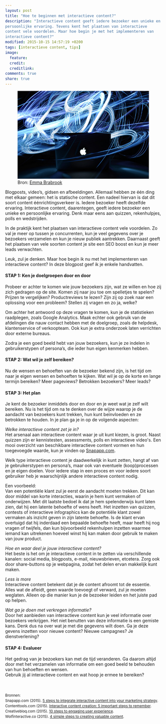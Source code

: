 ```yaml
---
layout: post
title: "Hoe te beginnen met interactieve content?"
description: "Interactieve content geeft iedere bezoeker een unieke en
persoonlijke ervaring. Tevens kent het plaatsen van interactieve
content vele voordelen. Maar hoe begin je met het implementeren van
interactieve content?"
modified: 2015-10-15 14:57:19 +0200
tags: [interactieve content, tips]
image:
  feature: 
  credit: 
  creditlink: 
comments: true
share: true
---
```

<figure>
<img src="/images/interactive.jpg" alt="Interactieve content">
<figcaption>Bron: <a href="http://bit.ly/1G75tgX">Emma Brabrook
</a></figcaption>
</figure>

Blogposts, video’s, gidsen en afbeeldingen. Allemaal hebben ze één ding met elkaar gemeen: het is statische content. Een nadeel hiervan is dat dit soort content éénrichtingsverkeer is. Iedere bezoeker heeft dezelfde ervaring. 
Interactieve content, daarentegen, geeft iedere bezoeker een unieke en persoonlijke ervaring. Denk maar eens aan quizzen, rekenhulpjes, polls en wedstrijden. 

In de praktijk kent het plaatsen van interactieve content vele voordelen. Zo val je meer op tussen je concurrenten, kun je veel gegevens over je bezoekers verzamelen en  kun je nieuw publiek aantrekken. Daarnaast geeft het plaatsen van vele soorten content je site een SEO boost en kun je meer leads verwachten. 

Leuk, zul je denken. Maar hoe begin ik nu met het implementeren van
interactieve content? In deze blogpost geef ik je enkele handvatten. 


<h4>STAP 1: Ken je doelgroepen door en door</h4>
Probeer er achter te komen wie jouw bezoekers zijn, wat ze willen en hoe zij zich gedragen op de site. Komen zij naar jou toe om spelletjes te spelen? Prijzen te vergelijken? Productreviews te lezen? Zijn zij op zoek naar een oplossing voor een probleem? Stellen zij vragen en zo ja, welke? 

Om achter het antwoord op deze vragen te komen, kun je de statistieken raadplegen, zoals Google Analytics. Maak echter ook gebruik van de afdelingen die nauw contact hebben met de doelgroep, zoals de helpdesk, klantenservice of verkoopteam. Ook kun je extra onderzoek laten verrichten door externe bureaus. 

Zodra je een goed beeld hebt van jouw bezoekers, kun je ze indelen in gebruikerstypen of persona’s, die ieder hun eigen kenmerken hebben.

<h4>STAP 2: Wat wil je zelf bereiken?</h4>
Nu de wensen en behoeften van de bezoeker bekend zijn, is het tijd om naar je eigen wensen en behoeften te kijken. Wat wil je op de korte en lange termijn bereiken? Meer pageviews? Betrokken bezoekers? Meer leads?

<h4>STAP 3: Het plan</h4>
Je kent de bezoeker inmiddels door en door en je weet wat je zelf wilt
bereiken. Nu is het tijd om na te denken over de wijze waarop je de
aandacht van bezoekers kunt trekken, hun kunt beïnvloeden en ze
betrokken te houden. In je plan ga je in op de volgende aspecten:<br>

<em>Welke interactieve content zet je in?</em><br>
Het arsenaal aan interactieve content waar je uit kunt kiezen, is
groot. Naast quizzen zijn er kennistesten, assessments, polls en
interactieve video's. Een mooi overzicht van beschikbare interactieve
content vormen en hun toegevoegde waarde, kun je
vinden op <a
href="http://www.snapapp.com/platform/interactive-content-types">Snapapp.com</a>.

Welk type interactieve content je daadwerkelijk in kunt zetten, hangt af van je
gebruikerstypen en persona’s, maar ook van eventuele (koop)processen
en je eigen doelen. Voor iedere stap in een proces en voor iedere
soort gebruiker heb je waarschijnlijk andere interactieve content
nodig.

Een voorbeeld:<br>
Van een potentiële klant zul je eerst de aandacht moeten trekken. Dit kan door middel van korte interacties, waarin je hem kunt vermaken of onderwijzen. Met dit laatste bedoel ik dat je hem spelenderwijs kunt laten zien, dat hij een latente behoefte of wens heeft. Het inzetten van quizzen, contests of interactieve infographics kan de potentiële klant zowel vermaken als inzicht geven in zijn latente behoefte. 
Is de klant ervan overtuigd dat hij inderdaad een bepaalde behoefte
heeft, maar heeft hij nog vragen of twijfels, dan kun bijvoorbeeld
rekenhulpen inzetten waarmee iemand kan uitrekenen hoeveel winst hij
kan maken door gebruik te maken van jouw product.


<em>Hoe en waar deel je  jouw interactieve content?</em><br>
Het beste is het om je interactieve content in te zetten via verschillende kanalen: social media, blogposts, e-mail, nieuwsbrieven, etcetera. Zorg ook door share-buttons op je webpagina, zodat het delen ervan makkelijk kunt maken. 

<em>Less is more</em><br>
Interactieve content betekent dat je de content afroomt tot de
essentie. Alles wat de afleidt, geen waarde toevoegt of verward, zul
je moeten weglaten. Alleen op die manier kun je de bezoeker leiden en
het juiste pad op helpen.

<em>Wat ga je doen met verkregen informatie?</em><br>
Door het aanbieden van interactieve content kun je veel informatie
over bezoekers verkrijgen. Het niet benutten van deze informatie is
een gemiste kans. Denk dus na over wat je met die gegevens wilt
doen. Ga je deze gevens inzetten voor nieuwe content? Nieuwe
campagnes? Je dienstverlening?

<h4>STAP 4: Evalueer</h4>
Het gedrag van je bezoekers kan met de tijd veranderen. Ga daarom
altijd door met het verzamelen van informatie om een goed beeld te
behouden van hun behoeften en wensen.

<br>
Gebruik jij al interactieve content en wat hoop je ermee te bereiken?


<br><br>
<small>Bronnen:<br>
Snapapp.com (2015). <a
href="http://www.snapapp.com/blog/5-steps-integrate-interactive-content-your-marketing-strategy">5
steps to integrate interactive content into your
marketing strategy</a>.<br> 
Contenttools.com (2015). <a href="http://contenttools.co/interactive-content-creation-5-important-steps-to-remember/">Interactive content creation: 5 important
steps to remember</a>.<br>
Creativebloq.com (2015). <a
href="http://www.creativebloq.com/ux/10-steps-engaging-user-experience-3156607?page=1">10
steps to engaging user experience</a>.<br>
Wolfinteractive.co (2015). <a
href="http://www.wolfinteractive.co/news/content-marketing-4-steps-to-creating-valuable-content">
4 simple steps to creating valuable
content</a>.<br>
</small>





